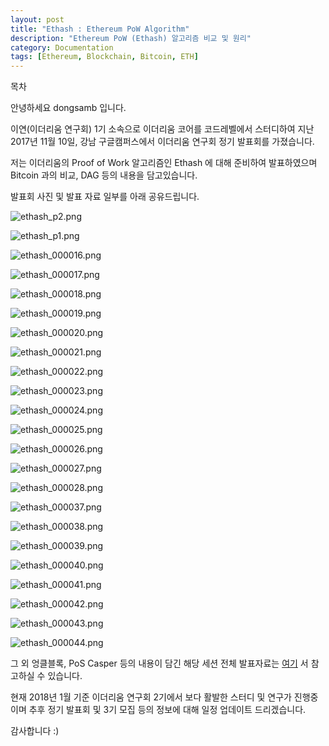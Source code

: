 ```yaml
---
layout: post
title: "Ethash : Ethereum PoW Algorithm"
description: "Ethereum PoW (Ethash) 알고리즘 비교 및 원리"
category: Documentation
tags: [Ethereum, Blockchain, Bitcoin, ETH]
---
```


<div id="toc"><p class="toc_title">목차</p></div>

안녕하세요 dongsamb 입니다.

이연(이더리움 연구회) 1기 소속으로 이더리움 코어를 코드레벨에서 스터디하여
지난 2017년 11월 10일, 강남 구글캠퍼스에서 이더리움 연구회 정기 발표회를 가졌습니다.

저는 이더리움의 Proof of Work 알고리즘인 Ethash 에 대해 준비하여 발표하였으며 
Bitcoin 과의 비교, DAG 등의 내용을 담고있습니다.

발표회 사진 및 발표 자료 일부를 아래 공유드립니다. 

![ethash_p2.png](http://dongsamb.com/images/ethash/ethash_p2.png)

![ethash_p1.png](http://dongsamb.com/images/ethash/ethash_p1.png)

![ethash_000016.png](http://dongsamb.com/images/ethash/ethash_000016.png)

![ethash_000017.png](http://dongsamb.com/images/ethash/ethash_000017.png)

![ethash_000018.png](http://dongsamb.com/images/ethash/ethash_000018.png)

![ethash_000019.png](http://dongsamb.com/images/ethash/ethash_000019.png)

![ethash_000020.png](http://dongsamb.com/images/ethash/ethash_000020.png)

![ethash_000021.png](http://dongsamb.com/images/ethash/ethash_000021.png)

![ethash_000022.png](http://dongsamb.com/images/ethash/ethash_000022.png)

![ethash_000023.png](http://dongsamb.com/images/ethash/ethash_000023.png)

![ethash_000024.png](http://dongsamb.com/images/ethash/ethash_000024.png)

![ethash_000025.png](http://dongsamb.com/images/ethash/ethash_000025.png)

![ethash_000026.png](http://dongsamb.com/images/ethash/ethash_000026.png)

![ethash_000027.png](http://dongsamb.com/images/ethash/ethash_000027.png)

![ethash_000028.png](http://dongsamb.com/images/ethash/ethash_000028.png)


![ethash_000037.png](http://dongsamb.com/images/ethash/ethash_000037.png)

![ethash_000038.png](http://dongsamb.com/images/ethash/ethash_000038.png)

![ethash_000039.png](http://dongsamb.com/images/ethash/ethash_000039.png)

![ethash_000040.png](http://dongsamb.com/images/ethash/ethash_000040.png)

![ethash_000041.png](http://dongsamb.com/images/ethash/ethash_000041.png)

![ethash_000042.png](http://dongsamb.com/images/ethash/ethash_000042.png)

![ethash_000043.png](http://dongsamb.com/images/ethash/ethash_000043.png)

![ethash_000044.png](http://dongsamb.com/images/ethash/ethash_000044.png)

그 외 엉클블록, PoS Casper 등의 내용이 담긴 해당 세션 전체 발표자료는 [여기](https://www.slideshare.net/jaehyun/2-81886172) 서 참고하실 수 있습니다.

현재 2018년 1월 기준 이더리움 연구회 2기에서 보다 활발한 스터디 및 연구가 진행중이며 
추후 정기 발표회 및 3기 모집 등의 정보에 대해 일정 업데이트 드리겠습니다.

감사합니다 :)